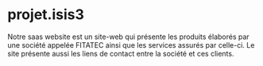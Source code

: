 # projet.isis3
Notre saas website est un site-web qui présente les produits élaborés par une société appelée FITATEC ainsi que les services assurés par celle-ci. Le site présente aussi les liens de contact entre la société et ces clients.
